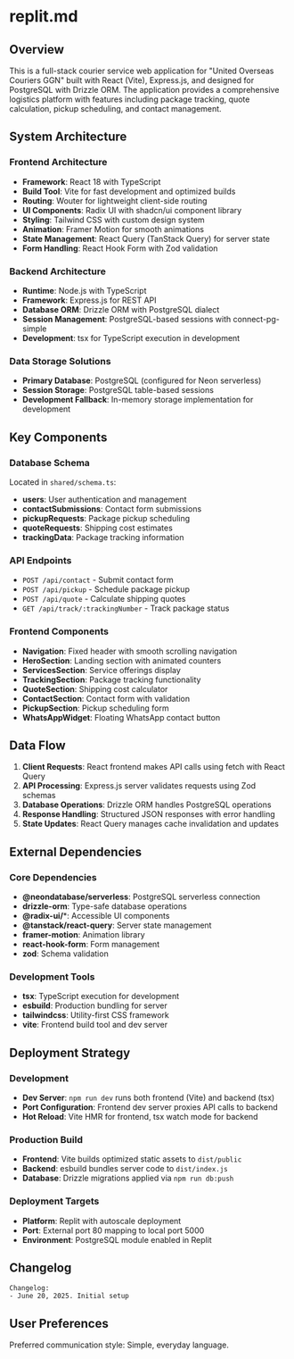 # replit.md

## Overview

This is a full-stack courier service web application for "United Overseas Couriers GGN" built with React (Vite), Express.js, and designed for PostgreSQL with Drizzle ORM. The application provides a comprehensive logistics platform with features including package tracking, quote calculation, pickup scheduling, and contact management.

## System Architecture

### Frontend Architecture
- **Framework**: React 18 with TypeScript
- **Build Tool**: Vite for fast development and optimized builds
- **Routing**: Wouter for lightweight client-side routing
- **UI Components**: Radix UI with shadcn/ui component library
- **Styling**: Tailwind CSS with custom design system
- **Animation**: Framer Motion for smooth animations
- **State Management**: React Query (TanStack Query) for server state
- **Form Handling**: React Hook Form with Zod validation

### Backend Architecture
- **Runtime**: Node.js with TypeScript
- **Framework**: Express.js for REST API
- **Database ORM**: Drizzle ORM with PostgreSQL dialect
- **Session Management**: PostgreSQL-based sessions with connect-pg-simple
- **Development**: tsx for TypeScript execution in development

### Data Storage Solutions
- **Primary Database**: PostgreSQL (configured for Neon serverless)
- **Session Storage**: PostgreSQL table-based sessions
- **Development Fallback**: In-memory storage implementation for development

## Key Components

### Database Schema
Located in `shared/schema.ts`:
- **users**: User authentication and management
- **contactSubmissions**: Contact form submissions
- **pickupRequests**: Package pickup scheduling
- **quoteRequests**: Shipping cost estimates
- **trackingData**: Package tracking information

### API Endpoints
- `POST /api/contact` - Submit contact form
- `POST /api/pickup` - Schedule package pickup
- `POST /api/quote` - Calculate shipping quotes
- `GET /api/track/:trackingNumber` - Track package status

### Frontend Components
- **Navigation**: Fixed header with smooth scrolling navigation
- **HeroSection**: Landing section with animated counters
- **ServicesSection**: Service offerings display
- **TrackingSection**: Package tracking functionality
- **QuoteSection**: Shipping cost calculator
- **ContactSection**: Contact form with validation
- **PickupSection**: Pickup scheduling form
- **WhatsAppWidget**: Floating WhatsApp contact button

## Data Flow

1. **Client Requests**: React frontend makes API calls using fetch with React Query
2. **API Processing**: Express.js server validates requests using Zod schemas
3. **Database Operations**: Drizzle ORM handles PostgreSQL operations
4. **Response Handling**: Structured JSON responses with error handling
5. **State Updates**: React Query manages cache invalidation and updates

## External Dependencies

### Core Dependencies
- **@neondatabase/serverless**: PostgreSQL serverless connection
- **drizzle-orm**: Type-safe database operations
- **@radix-ui/***: Accessible UI components
- **@tanstack/react-query**: Server state management
- **framer-motion**: Animation library
- **react-hook-form**: Form management
- **zod**: Schema validation

### Development Tools
- **tsx**: TypeScript execution for development
- **esbuild**: Production bundling for server
- **tailwindcss**: Utility-first CSS framework
- **vite**: Frontend build tool and dev server

## Deployment Strategy

### Development
- **Dev Server**: `npm run dev` runs both frontend (Vite) and backend (tsx)
- **Port Configuration**: Frontend dev server proxies API calls to backend
- **Hot Reload**: Vite HMR for frontend, tsx watch mode for backend

### Production Build
- **Frontend**: Vite builds optimized static assets to `dist/public`
- **Backend**: esbuild bundles server code to `dist/index.js`
- **Database**: Drizzle migrations applied via `npm run db:push`

### Deployment Targets
- **Platform**: Replit with autoscale deployment
- **Port**: External port 80 mapping to local port 5000
- **Environment**: PostgreSQL module enabled in Replit

## Changelog
```
Changelog:
- June 20, 2025. Initial setup
```

## User Preferences

Preferred communication style: Simple, everyday language.